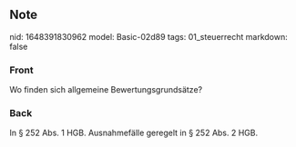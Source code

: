 ## Note
nid: 1648391830962
model: Basic-02d89
tags: 01_steuerrecht
markdown: false

### Front
Wo finden sich allgemeine Bewertungsgrundsätze?

### Back
In § 252 Abs. 1 HGB. Ausnahmefälle geregelt in § 252 Abs. 2 HGB.
